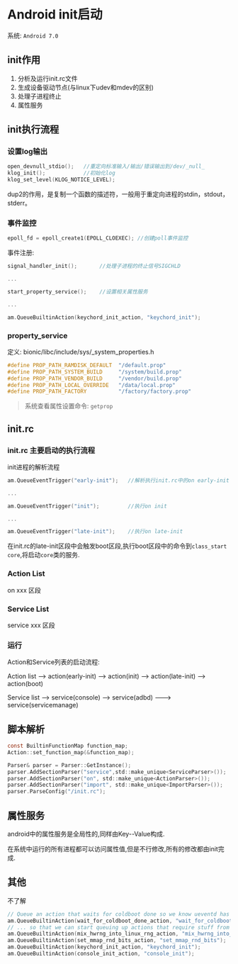 # Android init启动

系统: `Android 7.0`

## init作用

1. 分析及运行init.rc文件
2. 生成设备驱动节点(与linux下udev和mdev的区别)
3. 处理子进程终止
4. 属性服务

## init执行流程

### 设置log输出

``` C
open_devnull_stdio();   //重定向标准输入/输出/错误输出到/dev/_null_ 
klog_init();            //初始化log
klog_set_level(KLOG_NOTICE_LEVEL); 
``` 
dup2的作用，是复制一个函数的描述符，一般用于重定向进程的stdin，stdout，stderr。

### 事件监控

``` C
epoll_fd = epoll_create1(EPOLL_CLOEXEC); //创建poll事件监控
```

事件注册:

``` C
signal_handler_init();       //处理子进程的终止信号SIGCHLD

...

start_property_service();    //设置相关属性服务

...

am.QueueBuiltinAction(keychord_init_action, "keychord_init");
```

### property_service

定义: bionic/libc/include/sys/_system_properties.h

``` C
#define PROP_PATH_RAMDISK_DEFAULT  "/default.prop"
#define PROP_PATH_SYSTEM_BUILD     "/system/build.prop"                                 
#define PROP_PATH_VENDOR_BUILD     "/vendor/build.prop"
#define PROP_PATH_LOCAL_OVERRIDE   "/data/local.prop"
#define PROP_PATH_FACTORY          "/factory/factory.prop"
```
>系统查看属性设置命令: `getprop`


## init.rc

### init.rc 主要启动的执行流程

init进程的解析流程

``` C
am.QueueEventTrigger("early-init");   //解析执行init.rc中的on early-init

...

am.QueueEventTrigger("init");         //执行on init

...

am.QueueEventTrigger("late-init");    //执行on late-init
```

在init.rc的late-init区段中会触发boot区段,执行boot区段中的命令到`class_start core`,将启动`core`类的服务.

### Action List

on xxx 区段

### Service List

service xxx 区段

### 运行

Action和Service列表的启动流程:

Action list  -->  action(early-init)   -->   action(init)   -->  action(late-init)   -->   action(boot)

Service list  --> service(console)    -->   service(adbd) --->  service(servicemanage)


## 脚本解析

``` C
const BuiltinFunctionMap function_map;
Action::set_function_map(&function_map);

Parser& parser = Parser::GetInstance();
parser.AddSectionParser("service",std::make_unique<ServiceParser>());
parser.AddSectionParser("on", std::make_unique<ActionParser>());
parser.AddSectionParser("import", std::make_unique<ImportParser>());                           
parser.ParseConfig("/init.rc");
```							

## 属性服务

android中的属性服务是全局性的,同样由Key--Value构成.

在系统中运行的所有进程都可以访问属性值,但是不行修改,所有的修改都由init完成.
## 其他

不了解

``` C
// Queue an action that waits for coldboot done so we know ueventd has set up all of /dev...
am.QueueBuiltinAction(wait_for_coldboot_done_action, "wait_for_coldboot_done");               
// ... so that we can start queuing up actions that require stuff from /dev.
am.QueueBuiltinAction(mix_hwrng_into_linux_rng_action, "mix_hwrng_into_linux_rng");
am.QueueBuiltinAction(set_mmap_rnd_bits_action, "set_mmap_rnd_bits");
am.QueueBuiltinAction(keychord_init_action, "keychord_init");
am.QueueBuiltinAction(console_init_action, "console_init");
```

